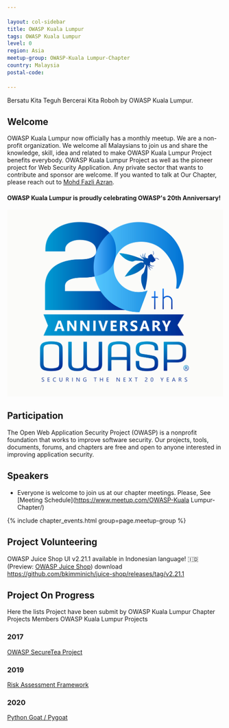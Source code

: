 ```yaml
---

layout: col-sidebar
title: OWASP Kuala Lumpur
tags: OWASP Kuala Lumpur
level: 0
region: Asia
meetup-group: OWASP-Kuala Lumpur-Chapter
country: Malaysia
postal-code: 

---
```


Bersatu Kita Teguh Bercerai Kita Roboh by OWASP Kuala Lumpur.

## Welcome
OWASP Kuala Lumpur now officially has a monthly meetup. We are a non-profit organization. We welcome all Malaysians to join us and share the knowledge, skill, idea and related to make OWASP Kuala Lumpur Project benefits everybody. OWASP Kuala Lumpur Project as well as the pioneer project for Web Security Application. Any private sector that wants to contribute and sponsor are welcome. If you wanted to talk at Our Chapter, please reach out to [Mohd Fazli Azran](mailto:fazli@owasp.org).

#### OWASP Kuala Lumpur is proudly celebrating OWASP's 20th Anniversary!
[![OWASP 20th Anniversary Image](assets/images/OWASP%2020th%20Anniversary.jpeg)](https://20thanniversary.owasp.org/)

## Participation
The Open Web Application Security Project (OWASP) is a nonprofit foundation that works to improve software security. Our projects, tools, documents, forums, and chapters are free and open to anyone interested in improving application security.

## Speakers
- Everyone is welcome to join us at our chapter meetings. Please, See [Meeting Schedule](https://www.meetup.com/OWASP-Kuala Lumpur-Chapter/)

{% include chapter_events.html group=page.meetup-group %}

## Project Volunteering

OWASP Juice Shop UI v2.21.1 available in Indonesian language\! 🇮🇩
(Preview: [OWASP Juice Shop](http://juice-shop-staging.herokuapp.com))
download
<https://github.com/bkimminich/juice-shop/releases/tag/v2.21.1>

## Project On Progress

Here the lists Project have been submit by OWASP Kuala Lumpur Chapter
Projects Members
OWASP Kuala Lumpur Projects

### 2017

[OWASP SecureTea Project](https://www.owasp.org/www-project-securetea)

### 2019

[Risk Assessment Framework](https://github.com/OWASP/RiskAssessmentFramework)

### 2020

[Python Goat / Pygoat](https://github.com/adeyosemanputra/pygoat)
 
